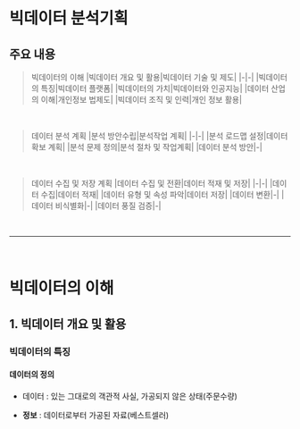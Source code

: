# 빅데이터 분석기획
주요 내용
---
> 빅데이터의 이해
|빅데이터 개요 및 활용|빅데이터 기술 및 제도|
|-|-|
|빅데이터의 특징|빅데이터 플랫폼|
|빅데이터의 가치|빅데이터와 인공지능|
|데이터 산업의 이해|개인정보 법제도|
|빅데이터 조직 및 인력|개인 정보 활용| 

<Br>

> 데이터 분석 계획
|분석 방안수립|분석작업 계획|
|-|-|
|분석 로드맵 설정|데이터 확보 계획|
|분석 문제 정의|분석 절차 및 작업계획|
|데이터 분석 방안|-|

<Br>

> 데이터 수집 및 저장 계획
|데이터 수집 및 전환|데이터 적재 및 저장|
|-|-|
|데이터 수집|데이터 적재|
|데이터 유형 및 속성 파악|데이터 저장|
|데이터 변환|-|
|데이터 비식별화|-|
|데이터 풍질 검증|-|

<Br>

---

<Br>

# 빅데이터의 이해
## 1. 빅데이터 개요 및 활용
### 빅데이터의 특징
#### 데이터의 정의
- 데이터 : 있는 그대로의 객관적 사실, 가공되지 않은 상태(주문수량)

- **정보** : 데이터로부터 가공된 자료(베스트셀러)

<Br>



























